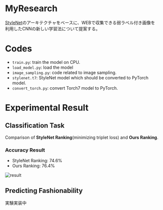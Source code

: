 # MyResearch
[StyleNet](http://hi.cs.waseda.ac.jp/~esimo/publications/SimoSerraCVPR2016.pdf)のアーキテクチャをベースに、WEBで収集できる弱ラベル付き画像を利用したCNNの新しい学習法について提案する。

# Codes
- `train.py`: train the model on CPU.
- `load_model.py`: load the model
- `image_sampling.py`: code related to image sampling.
- `stylenet.t7`: StyleNet model which should be converted to PyTorch model.
- `convert_torch.py`: convert Torch7 model to PyTorch.

# Experimental Result
## Classification Task
Comparison of **StyleNet Ranking**(minimizing triplet loss) and **Ours Ranking**.

### Accuracy Result
- StyleNet Ranking: 74.6%
- Ours Ranking: 76.4%

![result](https://i.imgur.com/Sic3wec.png)

## Predicting Fashionability
実験実装中
